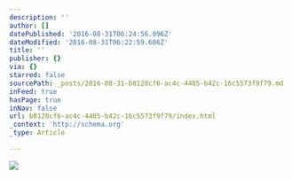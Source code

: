 ```yaml
---
description: ''
author: []
datePublished: '2016-08-31T06:24:56.096Z'
dateModified: '2016-08-31T06:22:59.606Z'
title: ''
publisher: {}
via: {}
starred: false
sourcePath: _posts/2016-08-31-b8120cf6-ac4c-4485-b42c-16c5573f9f79.md
inFeed: true
hasPage: true
inNav: false
url: b8120cf6-ac4c-4485-b42c-16c5573f9f79/index.html
_context: 'http://schema.org'
_type: Article

---
```

![](https://the-grid-user-content.s3-us-west-2.amazonaws.com/f4a29070-cc11-436f-b66c-dea279230e59.jpg)